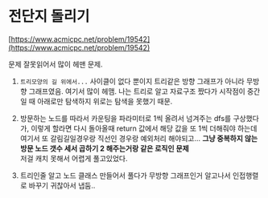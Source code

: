 # 전단지 돌리기

[https://www.acmicpc.net/problem/19542](https://www.acmicpc.net/problem/19542)

문제 잘못읽어서 많이 헤맨 문제.

1. `트리모양의 길 위에서...` 사이클이 없다 뿐이지 트리같은 방향 그래프가 아니라 무방향 그래프였음. 여기서 많이 헤맴. 나는 트리로 알고 자료구조 짰다가 시작점이 중간일 때 아래로만 탐색하지 위로는 탐색을 못했기 때문.
2. 방문하는 노드를 따라서 카운팅을 파라미터로 1씩 올려서 넘겨주는 dfs를 구상했다가, 이렇게 할라면 다시 돌아올때 return 값에서 해당 값을 또 1씩 더해줘야 하는데 여기서 또 갈림길일경우랑 직선인 경우랑 예외처리 해야되고... **그냥 중복하지 않는 방문 노드 갯수 세서 곱하기 2 해주는거랑 같은 로직인 문제**  
   저걸 캐치 못해서 어렵게 풀고있었다.  

3. 트리인줄 알고 노드 클래스 만들어서 풀다가 무방향 그래프인거 알고나서 인접행렬로 바꾸기 귀찮아서 냅둠..
